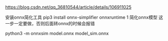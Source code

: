 https://blog.csdn.net/qq_36810544/article/details/106911025


安装onnx简化工具
pip3 install onnx-simplifier onnxruntime
1
简化onnx模型
这一步一定要做，否则后面转onnx的时候会报错

python3 -m onnxsim model.onnx model_sim.onnx
